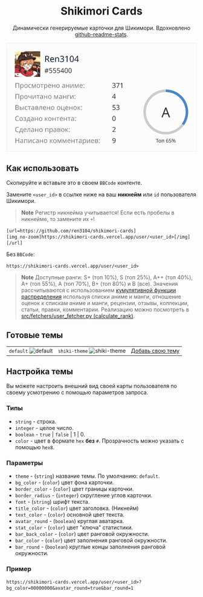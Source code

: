 <div align="center">
    <h1>Shikimori Cards</h1>
    <p>Динамически генерируемые карточки для Шикимори. Вдохновлено <a href="https://github.com/anuraghazra/github-readme-stats">github-readme-stats</a>.</p>
</div>

<img src="assets/user_card_555400.svg" alt="User card example">

## Как использовать
Скопируйте и вставьте это в своем `BBCode` контенте.

Замените `<user_id>` в ссылке ниже на ваш **никнейм** или `id` пользователя Шикимори.

> **Note**
> Регистр никнейма учитывается! Если есть пробелы в никнейме, то замените их `+`!

```
[url=https://github.com/ren3104/shikimori-cards]
[img no-zoom]https://shikimori-cards.vercel.app/user/<user_id>[/img]
[/url]
```

Без `BBCode`:

```
https://shikimori-cards.vercel.app/user/<user_id>
```

> **Note**
> Доступные ранги: S+ (топ 10%), S (топ 25%), A++ (топ 40%), A+ (топ 55%), A (топ 70%), B+ (топ 80%) и B (все).  Значения рассчитываются с использованием [кумулятивной функции распределения](https://ru.wikipedia.org/wiki/%D0%A4%D1%83%D0%BD%D0%BA%D1%86%D0%B8%D1%8F_%D1%80%D0%B0%D1%81%D0%BF%D1%80%D0%B5%D0%B4%D0%B5%D0%BB%D0%B5%D0%BD%D0%B8%D1%8F) используя списки аниме и манги, отношение оценок к спискам аниме и манги, рецензии, отзывы, коллекции, статьи, правки, комментарии. Реализацию можно посмотреть в [src/fetchers/user_fetcher.py (calculate_rank)](src/fetchers/user_fetcher.py).

## Готовые темы
| | | |
| :--: | :--: | :--: |
| `default` ![default][default] | `shiki-theme` ![shiki-theme][shiki-theme] | [Добавь свою тему][add-theme] |

[default]: https://shikimori-cards.vercel.app/user/555400?theme=default
[shiki-theme]: https://shikimori-cards.vercel.app/user/555400?theme=shiki-theme

[add-theme]: https://github.com/ren3104/shikimori-cards/blob/master/src/themes.py

## Настройка темы
Вы можете настроить внешний вид своей карты пользователя по своему усмотрению с помощью параметров запроса.

### Типы
- `string` - строка.
- `integer` - целое число.
- `boolean` - `true` | `false` | 1 | 0.
- `color` - цвет в формате `hex` **без** `#`. Прозрачность можно указать с помощью `hex8`.

### Параметры
- `theme` - (`string`) название темы. По умолчанию: `default`.
- `bg_color` - (`color`) цвет фона карточки.
- `border_color` - (`color`) цвет границы карточки.
- `border_radius` - (`integer`) скругление углов карточки.
- `font` - (`string`) шрифт текста.
- `title_color` - (`color`) цвет заголовка. (Никнейм)
- `text_color` - (`color`) основной цвет текста.
- `avatar_round` - (`boolean`) круглая аватарка.
- `stat_color` - (`color`) цвет "ключа" статистики.
- `bar_back_color` - (`color`) цвет ранговой окружности.
- `bar_color` - (`color`) цвет заполнения ранговой окружности.
- `bar_round` - (`boolean`) круглые концы заполнения ранговой окружности.

### Пример
```
https://shikimori-cards.vercel.app/user/<user_id>?bg_color=00000000&avatar_round=true&bar_round=1
```